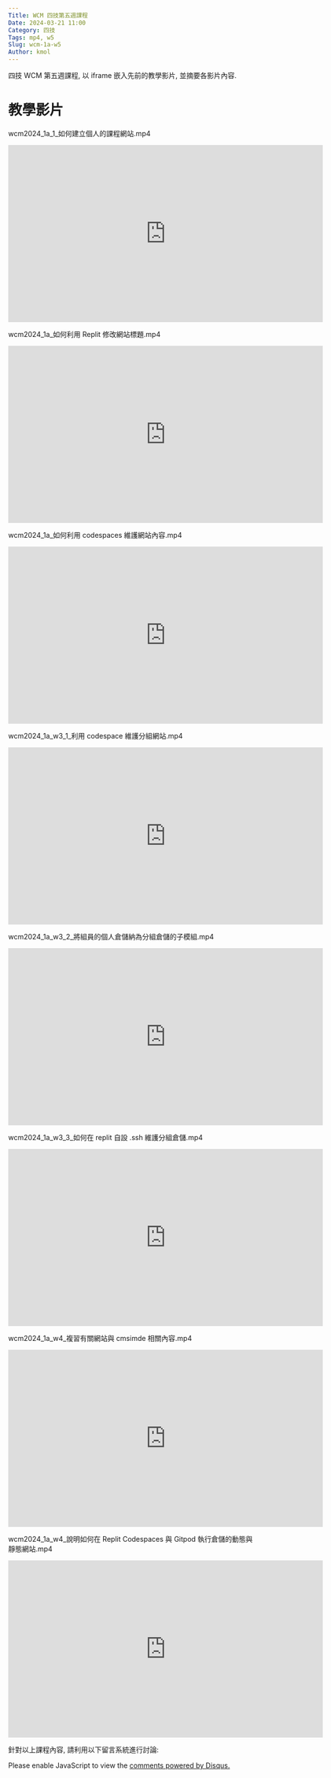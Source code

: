 ```yaml
---
Title: WCM 四技第五週課程
Date: 2024-03-21 11:00
Category: 四技
Tags: mp4, w5
Slug: wcm-1a-w5
Author: kmol
---
```


四技 WCM 第五週課程, 以 iframe 嵌入先前的教學影片, 並摘要各影片內容.

<!-- PELICAN_END_SUMMARY -->

# 教學影片

wcm2024_1a_1_如何建立個人的課程網站.mp4

<iframe src="https://nfuedu-my.sharepoint.com/personal/yen_nfu_edu_tw/_layouts/15/embed.aspx?UniqueId=d4cafe81-c661-4dbb-a30b-480085cf2128&embed=%7B%22ust%22%3Atrue%2C%22hv%22%3A%22CopyEmbedCode%22%7D&referrer=StreamWebApp&referrerScenario=EmbedDialog.Create" width="640" height="360" frameborder="0" scrolling="no" allowfullscreen title="wcm2024_1a_1_如何建立個人的課程網站.mp4"></iframe>

wcm2024_1a_如何利用  Replit 修改網站標題.mp4

<iframe src="https://nfuedu-my.sharepoint.com/personal/yen_nfu_edu_tw/_layouts/15/embed.aspx?UniqueId=c26add8d-29c9-4eb7-8d09-78ec22eb13e2&embed=%7B%22ust%22%3Atrue%2C%22hv%22%3A%22CopyEmbedCode%22%7D&referrer=StreamWebApp&referrerScenario=EmbedDialog.Create" width="640" height="360" frameborder="0" scrolling="no" allowfullscreen title="wcm2024_1a_如何利用  Replit 修改網站標題.mp4"></iframe>

wcm2024_1a_如何利用 codespaces 維護網站內容.mp4

<iframe src="https://nfuedu-my.sharepoint.com/personal/yen_nfu_edu_tw/_layouts/15/embed.aspx?UniqueId=6b3cbe48-30f5-4b65-be07-3a57490876fc&embed=%7B%22ust%22%3Atrue%2C%22hv%22%3A%22CopyEmbedCode%22%7D&referrer=StreamWebApp&referrerScenario=EmbedDialog.Create" width="640" height="360" frameborder="0" scrolling="no" allowfullscreen title="wcm2024_1a_如何利用 codespaces 維護網站內容.mp4"></iframe>

wcm2024_1a_w3_1_利用 codespace 維護分組網站.mp4

<iframe src="https://nfuedu-my.sharepoint.com/personal/yen_nfu_edu_tw/_layouts/15/embed.aspx?UniqueId=9b988f3f-78ff-4a5d-b84a-a76ad9d69dc0&embed=%7B%22ust%22%3Atrue%2C%22hv%22%3A%22CopyEmbedCode%22%7D&referrer=StreamWebApp&referrerScenario=EmbedDialog.Create" width="640" height="360" frameborder="0" scrolling="no" allowfullscreen title="wcm2024_1a_w3_1_利用 codespace 維護分組網站.mp4"></iframe>

wcm2024_1a_w3_2_將組員的個人倉儲納為分組倉儲的子模組.mp4

<iframe src="https://nfuedu-my.sharepoint.com/personal/yen_nfu_edu_tw/_layouts/15/embed.aspx?UniqueId=2560e796-139f-4029-9978-693aa5d68195&embed=%7B%22ust%22%3Atrue%2C%22hv%22%3A%22CopyEmbedCode%22%7D&referrer=StreamWebApp&referrerScenario=EmbedDialog.Create" width="640" height="360" frameborder="0" scrolling="no" allowfullscreen title="wcm2024_1a_w3_2_將組員的個人倉儲納為分組倉儲的子模組.mp4"></iframe>

wcm2024_1a_w3_3_如何在 replit 自設 .ssh 維護分組倉儲.mp4

<iframe src="https://nfuedu-my.sharepoint.com/personal/yen_nfu_edu_tw/_layouts/15/embed.aspx?UniqueId=33535b49-c800-4711-ac75-fb6cb3d12b3b&embed=%7B%22ust%22%3Atrue%2C%22hv%22%3A%22CopyEmbedCode%22%7D&referrer=StreamWebApp&referrerScenario=EmbedDialog.Create" width="640" height="360" frameborder="0" scrolling="no" allowfullscreen title="wcm2024_1a_w3_3_如何在 replit 自設 .ssh 維護分組倉儲.mp4"></iframe>

wcm2024_1a_w4_複習有關網站與 cmsimde 相關內容.mp4

<iframe src="https://nfuedu-my.sharepoint.com/personal/yen_nfu_edu_tw/_layouts/15/embed.aspx?UniqueId=4d72437d-fed5-45a9-8d49-3d145650c80c&embed=%7B%22ust%22%3Atrue%2C%22hv%22%3A%22CopyEmbedCode%22%7D&referrer=StreamWebApp&referrerScenario=EmbedDialog.Create" width="640" height="360" frameborder="0" scrolling="no" allowfullscreen title="wcm2024_1a_w4_複習有關網站與 cmsimde 相關內容.mp4"></iframe>

wcm2024_1a_w4_說明如何在 Replit Codespaces 與 Gitpod 執行倉儲的動態與靜態網站.mp4

<iframe src="https://nfuedu-my.sharepoint.com/personal/yen_nfu_edu_tw/_layouts/15/embed.aspx?UniqueId=a7847ca8-09bf-49ad-8a96-2e0419065fbb&embed=%7B%22ust%22%3Atrue%2C%22hv%22%3A%22CopyEmbedCode%22%7D&referrer=StreamWebApp&referrerScenario=EmbedDialog.Create" width="640" height="360" frameborder="0" scrolling="no" allowfullscreen title="wcm2024_1a_w4_說明如何在 Replit Codespaces 與 Gitpod 執行倉儲的動態與靜態網站.mp4"></iframe>

針對以上課程內容, 請利用以下留言系統進行討論:

<div id="disqus_thread"></div>
<script>
/**
    *  RECOMMENDED CONFIGURATION VARIABLES: EDIT AND UNCOMMENT THE SECTION BELOW TO INSERT DYNAMIC VALUES FROM YOUR PLATFORM OR CMS.
    *  LEARN WHY DEFINING THESE VARIABLES IS IMPORTANT: https://disqus.com/admin/universalcode/#configuration-variables    */
    /*
    var disqus_config = function () {
    this.page.url = PAGE_URL;  // Replace PAGE_URL with your page's canonical URL variable
    this.page.identifier = PAGE_IDENTIFIER; // Replace PAGE_IDENTIFIER with your page's unique identifier variable
    };
    */
    (function() { // DON'T EDIT BELOW THIS LINE
    var d = document, s = d.createElement('script');
    s.src = 'https://https-mde-tw-eng.disqus.com/embed.js';
    s.setAttribute('data-timestamp', +new Date());
    (d.head || d.body).appendChild(s);
    })();
</script>
<noscript>Please enable JavaScript to view the <a href="https://disqus.com/?ref_noscript">comments powered by Disqus.</a></noscript>